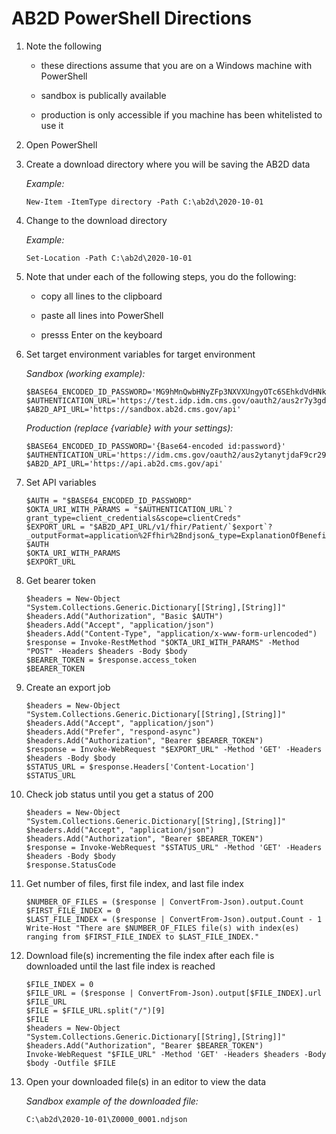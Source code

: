 # AB2D PowerShell Directions

1. Note the following

   - these directions assume that you are on a Windows machine with PowerShell

   - sandbox is publically available

   - production is only accessible if you machine has been whitelisted to use it

1. Open PowerShell

1. Create a download directory where you will be saving the AB2D data

   *Example:*

   ```ShellSession
   New-Item -ItemType directory -Path C:\ab2d\2020-10-01
   ```

1. Change to the download directory

   *Example:*
   
   ```ShellSession
   Set-Location -Path C:\ab2d\2020-10-01
   ```

1. Note that under each of the following steps, you do the following:

   - copy all lines to the clipboard

   - paste all lines into PowerShell

   - presss Enter on the keyboard

1. Set target environment variables for target environment

   *Sandbox (working example):*

   ```ShellSession
   $BASE64_ENCODED_ID_PASSWORD='MG9hMnQwbHNyZFp3NXVXUngyOTc6SEhkdVdHNkxvZ0l2RElRdVdncDNabG85T1lNVmFsVHRINU9CY3VIdw='
   $AUTHENTICATION_URL='https://test.idp.idm.cms.gov/oauth2/aus2r7y3gdaFMKBol297/v1/token'
   $AB2D_API_URL='https://sandbox.ab2d.cms.gov/api'
   ```

   *Production (replace {variable} with your settings):*

   ```ShellSession
   $BASE64_ENCODED_ID_PASSWORD='{Base64-encoded id:password}'
   $AUTHENTICATION_URL='https://idm.cms.gov/oauth2/aus2ytanytjdaF9cr297/v1/token'
   $AB2D_API_URL='https://api.ab2d.cms.gov/api'
   ```

1. Set API variables

   ```ShellSession
   $AUTH = "$BASE64_ENCODED_ID_PASSWORD"
   $OKTA_URI_WITH_PARAMS = "$AUTHENTICATION_URL`?grant_type=client_credentials&scope=clientCreds"
   $EXPORT_URL = "$AB2D_API_URL/v1/fhir/Patient/`$export`?_outputFormat=application%2Ffhir%2Bndjson&_type=ExplanationOfBenefit"
   $AUTH
   $OKTA_URI_WITH_PARAMS
   $EXPORT_URL
   ```

1. Get bearer token

   ```ShellSession
   $headers = New-Object "System.Collections.Generic.Dictionary[[String],[String]]"
   $headers.Add("Authorization", "Basic $AUTH")
   $headers.Add("Accept", "application/json")
   $headers.Add("Content-Type", "application/x-www-form-urlencoded")
   $response = Invoke-RestMethod "$OKTA_URI_WITH_PARAMS" -Method "POST" -Headers $headers -Body $body
   $BEARER_TOKEN = $response.access_token
   $BEARER_TOKEN
   ```

1. Create an export job

   ```ShellSession
   $headers = New-Object "System.Collections.Generic.Dictionary[[String],[String]]"
   $headers.Add("Accept", "application/json")
   $headers.Add("Prefer", "respond-async")
   $headers.Add("Authorization", "Bearer $BEARER_TOKEN")
   $response = Invoke-WebRequest "$EXPORT_URL" -Method 'GET' -Headers $headers -Body $body
   $STATUS_URL = $response.Headers['Content-Location']
   $STATUS_URL
   ```

1. Check job status until you get a status of 200

   ```ShellSession
   $headers = New-Object "System.Collections.Generic.Dictionary[[String],[String]]"
   $headers.Add("Accept", "application/json")
   $headers.Add("Authorization", "Bearer $BEARER_TOKEN")
   $response = Invoke-WebRequest "$STATUS_URL" -Method 'GET' -Headers $headers -Body $body
   $response.StatusCode
   ```
   
1. Get number of files, first file index, and last file index

   ```ShellSession
   $NUMBER_OF_FILES = ($response | ConvertFrom-Json).output.Count
   $FIRST_FILE_INDEX = 0
   $LAST_FILE_INDEX = ($response | ConvertFrom-Json).output.Count - 1
   Write-Host "There are $NUMBER_OF_FILES file(s) with index(es) ranging from $FIRST_FILE_INDEX to $LAST_FILE_INDEX."
   ```
   
1. Download file(s) incrementing the file index after each file is downloaded until the last file index is reached

   ```ShellSession
   $FILE_INDEX = 0
   $FILE_URL = ($response | ConvertFrom-Json).output[$FILE_INDEX].url
   $FILE_URL
   $FILE = $FILE_URL.split("/")[9]
   $FILE
   $headers = New-Object "System.Collections.Generic.Dictionary[[String],[String]]"
   $headers.Add("Authorization", "Bearer $BEARER_TOKEN")
   Invoke-WebRequest "$FILE_URL" -Method 'GET' -Headers $headers -Body $body -Outfile $FILE
   ```

1. Open your downloaded file(s) in an editor to view the data

   *Sandbox example of the downloaded file:*

   ```
   C:\ab2d\2020-10-01\Z0000_0001.ndjson
   ```
